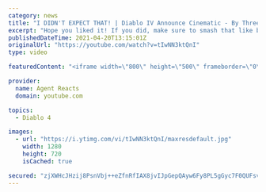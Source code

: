 ```yaml
---
category: news
title: "I DIDN'T EXPECT THAT! | Diablo IV Announce Cinematic - By Three They Come REACTION (Agent Reacts)"
excerpt: "Hope you liked it! If you did, make sure to smash that like button down below, subscribe and turn on the bell for future notifications! Original video: ..."
publishedDateTime: 2021-04-20T13:15:01Z
originalUrl: "https://youtube.com/watch?v=tIwNN3ktQnI"
type: video

featuredContent: "<iframe width=\"800\" height=\"500\" frameborder=\"0\" src=\"https://www.youtube.com/embed/tIwNN3ktQnI\" allow=\"accelerometer; autoplay; encrypted-media; gyroscope; picture-in-picture\" allowfullscreen></iframe>"

provider:
  name: Agent Reacts
  domain: youtube.com

topics:
  - Diablo 4

images:
  - url: "https://i.ytimg.com/vi/tIwNN3ktQnI/maxresdefault.jpg"
    width: 1280
    height: 720
    isCached: true

secured: "zjXWHcJHzij8PsnVbj++eZfnRfIAX8jvIJpGepQAyw6Fy8PL5gGyc7F0QUFsvo8TYJ12IE3mJkjDs9h/8WZvQxy3CVOxyXv9OOYqWo7MpcCn/1jwq7lGmKZpm8Oywwiin+WSnKceWRUE3wgmn2h0UJGGFnhiu7HNuIogwlZ886hBE5MmKeCDXV3EAWcxpmXSXGKRxmdEVsPdAkKv8l5Xsjlsq2FZzb5tFjUhOris3RkRbyX+pVyGRvl3srpLBM9eO6rqNvpKSseRAXd3+uz70N49/rwubj6+ylwK+IhTkZ9aVhNWGaJoKN+nbSLrQs+2foIT697JAf3R5HYqis4r5likj+3WJtiS7qRlSMBJgc9x/Cz+JEbTh5Q/FILv4lgQKOyLMMTd2YzF4GFdVnxg1wX5qVrJ6ogwhpn3gjuyQDhts5mss5zJU3q+mxkLD8bM;mfCOPBdaugIx8gtHtwgn5Q=="
---
```


